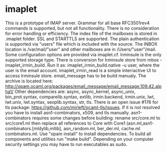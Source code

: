 imaplet
=======
This is a prototype of IMAP server.
Grammar for all base RFC3501rev4 commands is supported, but not all functionality. There is no consideration
for error handling or efficiency. The index file of the mailboxes is stored in .imaplet folder. 
SSL and STARTTLS are supported. The plain authentication is supported via "users" file which is included with the source. 
The INBOX location is /var/mail/"user" and other mailboxes are in /Users/"user"/mail. Some configuraiton options are provided via imaplet.cf. Irminsule is the only supported storage type. There is conversion for Irminsule store from mbox - imaplet_irmin_build. Run it as:
imaplet_irmin_build.native -u user, where the user is the email account. imaplet_irmin_read is a simple interractive UI to access 
Irminsule store. 
email_message has to be build manualy. The archive is located here: http://opam.ocaml.org/packages/email_message/email_message.109.42.alpha1/
Other dependencies are:
async,
async_kernel,
async_unix,
bin_prot.syntax,
comparelib.syntax,
extlib,
irmin.backend,
irmin.unix,
lwt,
lwt.unix,
lwt.syntax,
sexplib.syntax,
str,
tls.
There is an open issue #176 for tls package: https://github.com/mirleft/ocaml-tls/issues. If it is not resolved you have to install asn1-combinators, x509, and tls manually. asn1-combinators requires some changes before building: rename src/core.ml to src/core1.ml then replace all references to Core with Core1 (asn.ml,asn1-combinators.[mldylib,mllib], asn_random.ml, ber_der.ml, cache.ml combinators.ml.
Use "opam install" to install dependencies.
To build all components and utilities run "make build". Depending on your computer security settings you may have to run 
executables as sudo.
